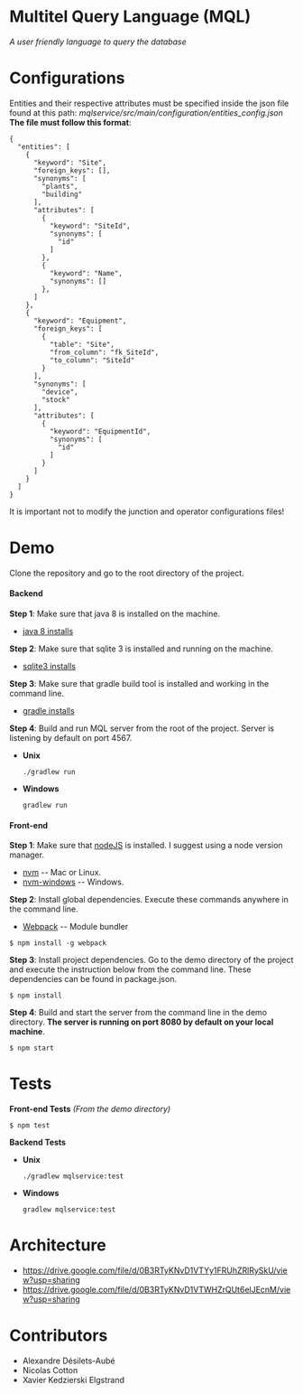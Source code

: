 # Multitel Query Language (MQL)
<i>A user friendly language to query the database</i>

# Configurations

Entities and their respective attributes must be specified inside the 
json file found at this path:
<i>mqlservice/src/main/configuration/entities_config.json</i>
<br><b>The file must follow this format</b>:
  ```
  {
    "entities": [
      {
        "keyword": "Site",
        "foreign_keys": [],
        "synonyms": [
          "plants",
          "building"
        ],
        "attributes": [
          {
            "keyword": "SiteId",
            "synonyms": [
              "id"
            ]
          },
          {
            "keyword": "Name",
            "synonyms": []
          },
        ]
      },
      {
        "keyword": "Equipment",
        "foreign_keys": [
          {
            "table": "Site",
            "from_column": "fk_SiteId",
            "to_column": "SiteId"
          }
        ],
        "synonyms": [
          "device",
          "stock"
        ],
        "attributes": [
          {
            "keyword": "EquipmentId",
            "synonyms": [
              "id"
            ]
          }
        ]
      }
    ]
  }
  ```
It is important not to modify the junction 
and operator configurations files!

# Demo

Clone the repository and go to the root directory of the project.

#### Backend

**Step 1**: Make sure that java 8 is installed on the machine.
  * [java 8 installs](http://www.oracle.com/technetwork/java/javase/downloads/jdk8-downloads-2133151.html)

**Step 2**: Make sure that sqlite 3 is installed and running on the machine.
  * [sqlite3 installs](https://www.tutorialspoint.com/sqlite/sqlite_installation.htm)
  
**Step 3**: Make sure that gradle build tool is installed and working in the command line.
  * [gradle installs](https://gradle.org/install)
  
**Step 4**: Build and run MQL server from the root of the project. Server is listening by default on port 4567.
* **Unix**
  ```
  ./gradlew run
  ```
* **Windows**
  ```
  gradlew run
  ```

#### Front-end

**Step 1**: Make sure that [nodeJS](https://nodejs.org/en/) is installed. I suggest using a node version manager.  
  * [nvm](https://github.com/creationix/nvm) -- Mac or Linux.
  * [nvm-windows](https://github.com/coreybutler/nvm-windows) -- Windows.

**Step 2**: Install global dependencies. Execute these commands anywhere in the command line.
  * [Webpack](https://github.com/webpack/webpack) -- Module bundler

```shell
$ npm install -g webpack
```
**Step 3**: Install project dependencies.
Go to the demo directory of the project and execute the instruction below from the command line.
These dependencies can be found in package.json.

```shell
$ npm install
```
**Step 4**: Build and start the server from the command line in the demo directory. <b>The server is running on port 8080 by default on your local machine</b>.

```shell
$ npm start
```
# Tests


**Front-end Tests**  <i>(From the demo directory)</i>
```shell
$ npm test
```

**Backend Tests**
* **Unix** 
  ```
  ./gradlew mqlservice:test
  ```
* **Windows**
  ```
  gradlew mqlservice:test
  ```

# Architecture
* https://drive.google.com/file/d/0B3RTyKNvD1VTYy1FRUhZRlRySkU/view?usp=sharing
* https://drive.google.com/file/d/0B3RTyKNvD1VTWHZrQUt6elJEcnM/view?usp=sharing

# Contributors

* Alexandre Désilets-Aubé
* Nicolas Cotton
* Xavier Kedzierski Elgstrand
